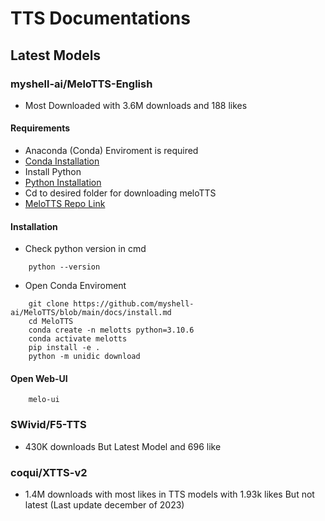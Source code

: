 # TTS Documentations

## Latest Models
### myshell-ai/MeloTTS-English
- Most Downloaded with 3.6M downloads and 188 likes
#### Requirements
- Anaconda (Conda) Enviroment is required
- [Conda Installation](https://docs.conda.io/projects/conda/en/latest/user-guide/install/index.html)
- Install Python
- [Python Installation](https://www.python.org/downloads/)
- Cd to desired folder for downloading meloTTS
- [MeloTTS Repo Link](https://github.com/myshell-ai/MeloTTS)
#### Installation
- Check python version in cmd
```
    python --version
```
- Open Conda Enviroment
```
    git clone https://github.com/myshell-ai/MeloTTS/blob/main/docs/install.md
    cd MeloTTS
    conda create -n melotts python=3.10.6
    conda activate melotts
    pip install -e .
    python -m unidic download
```

#### Open Web-UI
```
    melo-ui
```

### SWivid/F5-TTS
- 430K downloads But Latest Model and 696 like

### coqui/XTTS-v2 
- 1.4M downloads with most likes in TTS models with 1.93k likes But not latest (Last update december of 2023)